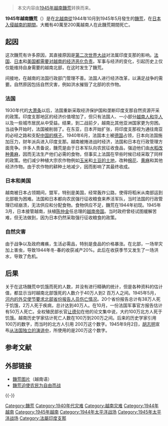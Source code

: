 > 本文内容由[1945年越南饑荒](https://zh.wikipedia.org/wiki/1945年越南饑荒)转换而来。


**1945年越南饑荒**（）是在[北越南從](https://zh.wikipedia.org/wiki/北越 "wikilink")1944年10月到1945年5月發生的[饑荒](../Page/饑荒.md "wikilink")，在[日本入侵越南的期間](https://zh.wikipedia.org/wiki/大日本帝國 "wikilink")。大概有40萬至200萬越南人在此饑荒期間死亡。

## 起因

这次饑荒有许多原因，其直接原因是[第二次世界大战](../Page/第二次世界大战.md "wikilink")对法属印度支那的影响。[法国](https://zh.wikipedia.org/wiki/法国 "wikilink")、[日本](../Page/日本.md "wikilink")和[美国都需要对越南的经济恶化负责](https://zh.wikipedia.org/wiki/美國 "wikilink")。军事与经济的变化，引起历史上仅仅能维持自身需要的越南北部，在这时发生了饑荒。

间接地，在越南的法国行政部门管理不善。法国人进行经济改革，以满足战争的需要。自然原因包括自然灾害，例如洪水摧毁了北部的农作物。

### 法国

1930年代的[大萧条](../Page/大萧条.md "wikilink")以后，法国重新采取经济保护国和垄断印度支那自然资源开采的政策。印度支那地区的经济价值增加了，但只有法国人、一小部分[越南人和](https://zh.wikipedia.org/wiki/越南人 "wikilink")[华人](../Page/华人.md "wikilink")以及一些城市居民从中受益。结果，到二战前夕，越南比其他亚洲国家更为穷困。当战争开始时，法国被削弱了。在东亚，日本开始扩张，将印度支那视为通往南亚的必经之路和支配[中国的棋子](https://zh.wikipedia.org/wiki/中国 "wikilink")。1940年6月，法国本土被[德国](../Page/德国.md "wikilink")占领，日本向法国施加压力，财年派兵进入印度支那。越南被捲进战时经济，法国和日本在行政管理方面竞争。许多人责备说，饑荒是由于日本军队向农民征收食品，强迫他们由[水稻改种](../Page/稻.md "wikilink")[黄麻](../Page/黄麻.md "wikilink")，因而无法生产他们必需的食物，但事实上法国在早些时候已经采取了同样的政策。他们减少种植大宗农作物例如[玉米](../Page/玉米.md "wikilink")和[土豆的土地](https://zh.wikipedia.org/wiki/土豆 "wikilink")，改种[棉花](../Page/棉花.md "wikilink")、[黄麻](../Page/黄麻.md "wikilink")和其他经济作物。由于农作物的耕种土地减少，因而影响了其最终收成。

### 日本和美国

越南被日本占领期间，盟军，特别是美国，经常轰炸公路，使得将稻米从南部运到北部极为困难。法国和日本都向农民强行征收粮食来养活军队，当时法国的行政管理已经崩溃，无法供应和分配食物。食物供应不足，饑荒在1944年初现。1945年3月，日本接管越南，扶植[陈仲金](../Page/陈仲金.md "wikilink")任总理的[越南帝国](../Page/越南帝国.md "wikilink")。当时政府曾经试图缓解苦难，但无法做到，因为日本仍然采取强行征收粮食的政策。

### 自然灾害

由于战争以及政府瘫痪，生活必需品，特别是食品的价格暴涨。在北部，一场旱灾加上害虫，导致1944年冬-春的收获减产20%。此后在收获季节又发生了一场洪水，导致了危机。

## 后果

关于在这场饑荒中饥饿而死的人数，并没有进行精确的统计，但是各种资料的估计值，都显示当时越南北部饿死的人数介于40万人到2 百万人之间。1945年5月，[河内的外交使节要求北部省份报告人员伤亡情况](https://zh.wikipedia.org/wiki/河內 "wikilink")。20个省份报告总计有38万人死于饥饿，2万人死于疾病，总计达到40万人。在10月，一份法国军事官方报告估计有50万人死亡。全权殖民部长官[让德句](../Page/让德句.md "wikilink")在他的论文集中说，大约100万北方人死于饥饿。越南历史学家估计死亡人数在100万到200万之间。后来的历史学家引用100万的数字，而当时的北方人引用 200万这个数字。1945年9月2日，[胡志明](../Page/胡志明.md "wikilink")宣布[从法国独立的演讲中](https://zh.wikipedia.org/wiki/越南独立 "wikilink")，所使用的是200万这个数字。

## 参考文献

## 外部链接

  - [饑荒图片](https://web.archive.org/web/20091121193436/http://www.tuoitre.com.vn/Tianyon/Index.aspx?TopicID=317)（越南语）
  - [饑荒迫使农民为自由而战](https://web.archive.org/web/20060115022829/http://vietnamnews.vnagency.com.vn/showarticle.php?num=02SUN210805)

{{-}}

[Category:饑荒](https://zh.wikipedia.org/wiki/Category:饑荒 "wikilink") [Category:1940年代灾难](https://zh.wikipedia.org/wiki/Category:1940年代灾难 "wikilink") [Category:越南灾难](https://zh.wikipedia.org/wiki/Category:越南灾难 "wikilink") [Category:1944年越南](https://zh.wikipedia.org/wiki/Category:1944年越南 "wikilink") [Category:1945年越南](https://zh.wikipedia.org/wiki/Category:1945年越南 "wikilink") [Category:1944年太平洋战场](https://zh.wikipedia.org/wiki/Category:1944年太平洋战场 "wikilink") [Category:1945年太平洋战场](https://zh.wikipedia.org/wiki/Category:1945年太平洋战场 "wikilink") [Category:法屬印度支那](https://zh.wikipedia.org/wiki/Category:法屬印度支那 "wikilink")
